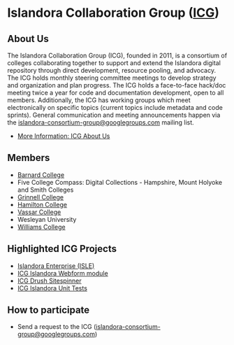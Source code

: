 # Islandora Collaboration Group ([ICG](https://github.com/Islandora-Collaboration-Group))

## About Us

The Islandora Collaboration Group (ICG), founded in 2011, is a consortium of colleges collaborating together to support and extend the Islandora digital repository through direct development, resource pooling, and advocacy. The ICG holds monthly steering committee meetings to develop strategy and organization and plan progress. The ICG holds a face-to-face hack/doc meeting twice a year for code and documentation development, open to all members. Additionally, the ICG has working groups which meet electronically on specific topics (current topics include metadata and code sprints). General communication and meeting announcements happen via the islandora-consortium-group@googlegroups.com mailing list.

* [More Information: ICG About Us](http://islandora-collaboration-group.github.io/icg_information/)

## Members

* [Barnard College](http://digitalcollections.barnard.edu)
* Five College Compass: Digital Collections - Hampshire, Mount Holyoke and Smith Colleges
* [Grinnell College](https://digital.grinnell.edu/)
* [Hamilton College](http://dhinitiative.org)
* [Vassar College](https://digitallibrary.vassar.edu)
* Wesleyan University
* [Williams College](https://unbound.williams.edu)

## Highlighted ICG Projects

* [Islandora Enterprise (ISLE)](https://github.com/Islandora-Collaboration-Group/ISLE)
* [ICG Islandora Webform module](https://github.com/Islandora-Collaboration-Group/icg_information/blob/master/how_to_documentation/help_with_icg_webform__index.md)
* [ICG Drush Sitespinner](https://github.com/Islandora-Collaboration-Group/drush-sitespinner)
* [ICG Islandora Unit Tests](https://github.com/Islandora-Collaboration-Group/icg_islandora_unit_tests)

## How to participate

* Send a request to the ICG (islandora-consortium-group@googlegroups.com)
